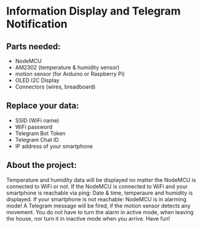 # Information Display and Telegram Notification

## Parts needed:

- NodeMCU
- AM2302 (temperature & humidity sensor)
- motion sensor (for Arduino or Raspberry Pi)
- OLED I2C Display
- Connectors (wires, breadboard)

## Replace your data:

- SSID (WiFi name)
- WiFi password
- Telegram Bot Token
- Telegram Chat ID
- IP address of your smartphone

## About the project:

Temperature and humidity data will be displayed no matter the NodeMCU is connected to WiFi or not.
If the NodeMCU is connected to WiFi and your smartphone is reachable via ping: Date & time, temperaure and humidity is displayed.
If your smartphone is not reachable: NodeMCU is in alarming mode! A Telegram message will be fired, if the motion sensor detects any movement. You do not have to turn the alarm in active mode, when leaving the house, nor turn it in inactive mode when you arrive.
Have fun!


